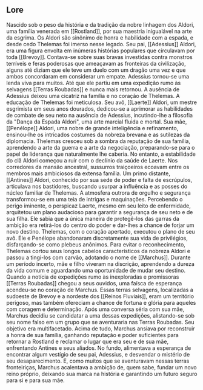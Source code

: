
## Lore
Nascido sob o peso da história e da tradição da nobre linhagem dos Aldori, uma família venerada em [[Rostland]], por sua maestria inigualável na arte da esgrima. Os Aldori são sinônimo de honra e habilidade com a espada, e desde cedo Thelemas foi imerso nesse legado. Seu pai, [[Adessius]] Aldori, era uma figura envolta em inúmeras histórias populares que circulavam por toda [[Brevoy]]. Contava-se sobre suas bravas investidas contra monstros terríveis e feras poderosas que ameaçavam as fronteiras da civilização, alguns até diziam que ele teve um duelo com um dragão uma vez e que ambos concordaram em considerar um empate. Adessius tornou-se uma lenda viva para muitos. Até que ele partiu em uma expedição rumo às selvagens [[Terras Roubadas]] e nunca mais retornou. A ausência de Adessius deixou uma cicatriz na família e no coração de Thelemas. A educação de Thelemas foi meticulosa. Seu avô, [[Laerte]] Aldori, um mestre esgrimista em seus anos dourados, dedicou-se a aprimorar as habilidades de combate de seu neto na ausência de Adessius, incutindo-lhe a filosofia da "Dança da Espada Aldori", uma arte marcial fluida e mortal. Sua mãe, [[Penélope]] Aldori, uma nobre de grande inteligência e refinamento, ensinou-lhe os intricados costumes da nobreza brevana e as sutilezas da diplomacia. Thelemas cresceu sob a sombra da reputação de sua família, aprendendo a arte da guerra e a arte da negociação, preparando-se para o papel de liderança que naturalmente lhe caberia. No entanto, a estabilidade do clã Aldori começou a ruir com o declínio da saúde de Laerte. Nos corredores da mansão ancestral, sussurros traiçoeiros ecoavam entre os membros mais ambiciosos da extensa família. Um primo distante, [[Antines]] Aldori, conhecido por sua sede de poder e falta de escrúpulos, articulava nos bastidores, buscando usurpar a influência e as posses do núcleo familiar de Thelemas. A atmosfera outrora de orgulho e segurança transformou-se em uma teia de intrigas e maquinações. Percebendo o perigo iminente, o perspicaz Laerte, mesmo em seu leito de enfermidade, arquitetou um plano audacioso para garantir a segurança de seu neto e de sua filha. Ele sabia que a única maneira de protegê-los das garras da ambição era retirá-los do centro do poder e dar-lhes a chance de forjar um novo destino. Thelemas, com o coração apertado, executou o plano de seu avô. Ele e Penélope abandonaram discretamente sua vida de privilégios, disfarçando-se como plebeus anônimos. Para evitar o reconhecimento, Thelemas cortou seus longos cabelos característicos da nobreza Aldori e passou a tingi-los com carvão, adotando o nome de [[Marchus]]. Durante um período incerto, mãe e filho viveram na discrição, aprendendo a dureza da vida comum e aguardando uma oportunidade de mudar seu destino. Quando a notícia de expedições rumo às inexploradas e promissoras [[Terras Roubadas]] chegou a seus ouvidos, uma faísca de esperança acendeu-se no coração de Marchus. Essas terras selvagens, localizadas a sudoeste de Brevoy e a nordeste dos [[Reinos Fluviais]], eram um território perigoso, mas também ofereciam a chance de fortuna e glória para aqueles com coragem e determinação. Após uma conversa séria com sua mãe, Marchus decidiu se candidatar a uma dessas expedições, alistando-se sob seu nome falso em um grupo que se aventuraria nas Terras Roubadas. Seu objetivo era multifacetado. Acima de tudo, Marchus ansiava por reconstruir a honra de sua família, ganhando reputação e poder suficientes para retornar a Rostland e reclamar o lugar que era seu e de sua mãe, enfrentando Antines e seus aliados. No fundo, alimentava a esperança de encontrar algum vestígio de seu pai, Adessius, e desvendar o mistério de seu desaparecimento. E, como muitos que se aventuravam nessas terras fronteiriças, Marchus acalentava a ambição de, quem sabe, fundar um novo reino próprio, deixando sua marca na história e garantindo um futuro seguro para si e para sua mãe.